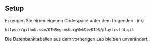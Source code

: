 ## Setup
Erzeugen Sie einen eigenen Codespace unter dem folgenden Link:
```
https://github.com/OTHRegensburgWebDevKIDS/playlist-4.git
```
Die Datenbanktabellen aus dem vorherigen Lab bleiben unverändert.
